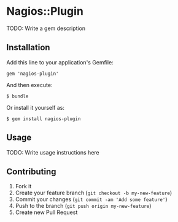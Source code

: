 # Nagios::Plugin

TODO: Write a gem description

## Installation

Add this line to your application's Gemfile:

    gem 'nagios-plugin'

And then execute:

    $ bundle

Or install it yourself as:

    $ gem install nagios-plugin

## Usage

TODO: Write usage instructions here

## Contributing

1. Fork it
2. Create your feature branch (`git checkout -b my-new-feature`)
3. Commit your changes (`git commit -am 'Add some feature'`)
4. Push to the branch (`git push origin my-new-feature`)
5. Create new Pull Request
